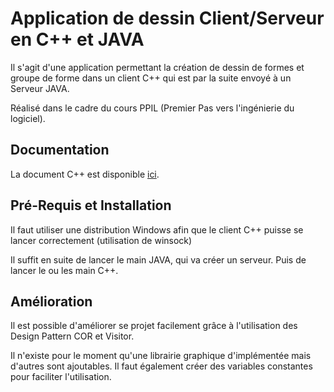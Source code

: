 # Application de dessin Client/Serveur en C++ et JAVA

Il s'agit d'une application permettant la création de dessin de formes et groupe de forme dans un client C++ qui est par la suite envoyé à un Serveur JAVA.

Réalisé dans le cadre du cours PPIL (Premier Pas vers l'ingénierie du logiciel).

## Documentation

La document C++ est disponible [ici](https://hirokx.github.io/PPIL_Manukyan_Lagler/documentation/cpp/html/).

## Pré-Requis et Installation

Il faut utiliser une distribution Windows afin que le client C++ puisse se lancer correctement (utilisation de winsock)

Il suffit en suite de lancer le main JAVA, qui va créer un serveur.
Puis de lancer le ou les main C++. 

## Amélioration 

Il est possible d'améliorer se projet facilement grâce à l'utilisation des Design Pattern COR et Visitor.

Il n'existe pour le moment qu'une librairie graphique d'implémentée mais d'autres sont ajoutables. 
Il faut également créer des variables constantes pour faciliter l'utilisation.


